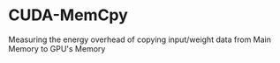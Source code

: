# CUDA-MemCpy
Measuring the energy overhead of copying input/weight data from Main Memory to GPU's Memory
